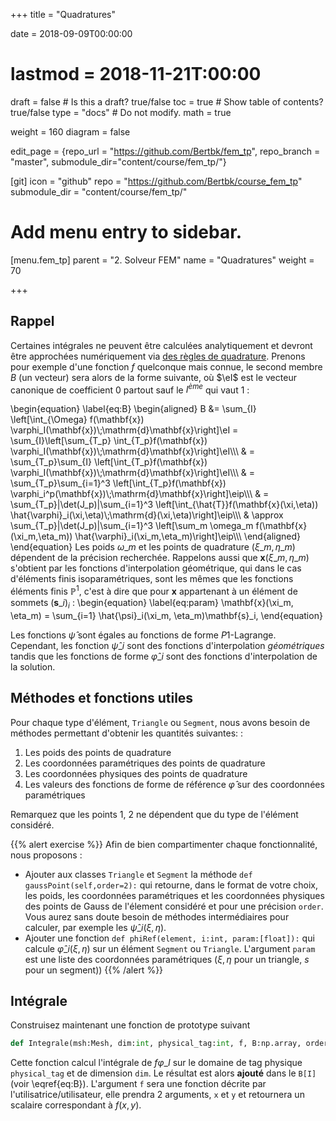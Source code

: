 +++
title = "Quadratures"

date = 2018-09-09T00:00:00
# lastmod = 2018-11-21T:00:00

draft = false  # Is this a draft? true/false
toc = true  # Show table of contents? true/false
type = "docs"  # Do not modify.
math = true

weight = 160
diagram = false

edit_page = {repo_url = "https://github.com/Bertbk/fem_tp", repo_branch = "master", submodule_dir="content/course/fem_tp/"}

[git]
  icon = "github"
  repo = "https://github.com/Bertbk/course_fem_tp"
  submodule_dir = "content/course/fem_tp/"

# Add menu entry to sidebar.
[menu.fem_tp]
  parent = "2. Solveur FEM"
  name = "Quadratures"
  weight = 70

+++

$\newcommand{\eip}{\mathbf{e}\_{\texttt{Loc2Glob(p,i)}}}$
$\newcommand{\eI}{\mathbf{e}\_I}$

## Rappel

Certaines intégrales ne peuvent être calculées analytiquement et devront être approchées numériquement via [des règles de quadrature](http://bthierry.pages.math.cnrs.fr/course/fem/implementation_matrices_elementaires/#quadratures). Prenons pour exemple d'une fonction $f$ quelconque mais connue, le second membre $B$ (un vecteur) sera alors de la forme suivante, où $\eI$ est le vecteur canonique de coefficient 0 partout sauf le $I^{ème}$ qui vaut 1 :

\begin{equation}
\label{eq:B}
\begin{aligned}
B &= \sum\_{I} \left[\int\_{\Omega} f(\mathbf{x}) \varphi\_I(\mathbf{x})\\;\mathrm{d}\mathbf{x}\right]\eI  = \sum\_{I}\left[\sum\_{T\_p} \int\_{T\_p}f(\mathbf{x}) \varphi\_I(\mathbf{x})\\;\mathrm{d}\mathbf{x}\right]\eI\\\\\\
& = \sum\_{T\_p}\sum\_{I} \left[\int\_{T\_p}f(\mathbf{x}) \varphi\_I(\mathbf{x})\\;\mathrm{d}\mathbf{x}\right]\eI\\\\\\
& = \sum\_{T\_p}\sum\_{i=1}^3 \left[\int\_{T\_p}f(\mathbf{x}) \varphi\_i^p(\mathbf{x})\\;\mathrm{d}\mathbf{x}\right]\eip\\\\\\
& = \sum\_{T\_p}|\det(J\_p)|\sum\_{i=1}^3 \left[\int\_{\hat{T}}f(\mathbf{x}(\xi,\eta)) \hat{\varphi}\_i(\xi,\eta)\\;\mathrm{d}(\xi,\eta)\right]\eip\\\\\\
& \approx \sum\_{T\_p}|\det(J\_p)|\sum\_{i=1}^3 \left[\sum\_m \omega\_m f(\mathbf{x}(\xi\_m,\eta\_m)) \hat{\varphi}\_i(\xi\_m,\eta\_m)\right]\eip\\\\\\
\end{aligned}
\end{equation}
Les poids $\omega\_m$ et les points de quadrature $(\xi\_m, \eta\_m)$ dépendent de la précision recherchée. Rappelons aussi que $\mathbf{x}(\xi\_m, \eta\_m)$ s'obtient par les fonctions d'interpolation géométrique, qui dans le cas d'éléments finis isoparamétriques, sont les mêmes que les fonctions éléments finis $\mathbb{P}^1$, c'est à dire que pour $\mathbf{x}$ appartenant à un élément de sommets $(\mathbf{s}\_i)_i$ :
\begin{equation}
\label{eq:param}
\mathbf{x}(\xi\_m, \eta\_m) = \sum\_{i=1} \hat{\psi}\_i(\xi\_m, \eta\_m)\mathbf{s}\_i,
\end{equation}

Les fonctions $\hat{\psi}$ sont égales au fonctions de forme $P1$-Lagrange. Cependant, les fonction $\hat{\psi}\_i$ sont des fonctions d'interpolation *géométriques* tandis que les fonctions de forme $\hat{\varphi}\_i$ sont des fonctions d'interpolation de la solution.

## Méthodes et fonctions utiles

Pour chaque type d'élément, `Triangle` ou `Segment`, nous avons besoin de méthodes permettant d'obtenir les quantités suivantes: :

1. Les poids des points de quadrature
2. Les coordonnées paramétriques des points de quadrature
3. Les coordonnées physiques des points de quadrature
4. Les valeurs des fonctions de forme de référence $\hat{\varphi}$ sur des coordonnées paramétriques

Remarquez que les points 1, 2 ne dépendent que du type de l'élément considéré.

{{% alert exercise %}}
Afin de bien compartimenter chaque fonctionnalité, nous proposons :

- Ajouter aux classes `Triangle` et `Segment` la méthode `def gaussPoint(self,order=2):` qui retourne, dans le format de votre choix, les poids, les coordonnées paramétriques et les coordonnées physiques des points de Gauss de l'élement considéré et pour une précision `order`. Vous aurez sans doute besoin de méthodes intermédiaires pour calculer, par exemple les $\hat{\psi}\_i(\xi,\eta)$.
- Ajouter une fonction `def phiRef(element, i:int, param:[float]):` qui calcule $\hat{\varphi}\_i(\xi,\eta)$ sur un élément `Segment` ou `Triangle`. L'argument `param` est une liste des coordonnées paramétriques ($\xi,\eta$ pour un triangle, $s$ pour un segment))
{{% /alert %}}


## Intégrale

Construisez maintenant une fonction de prototype suivant
```python
def Integrale(msh:Mesh, dim:int, physical_tag:int, f, B:np.array, order=2):
```
Cette fonction calcul l'intégrale de $f \varphi\_I$ sur le domaine de tag physique `physical_tag` et de dimension `dim`. Le résultat est alors **ajouté** dans le `B[I]` (voir \eqref{eq:B}). L'argument `f` sera une fonction décrite par l'utilisatrice/utilisateur, elle prendra 2 arguments, `x` et `y` et retournera un scalaire correspondant à $f(x,y)$.
